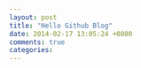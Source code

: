 ```yaml
---
layout: post
title: "Hello Github Blog"
date: 2014-02-17 13:05:24 +0800
comments: true
categories: 
---
```


